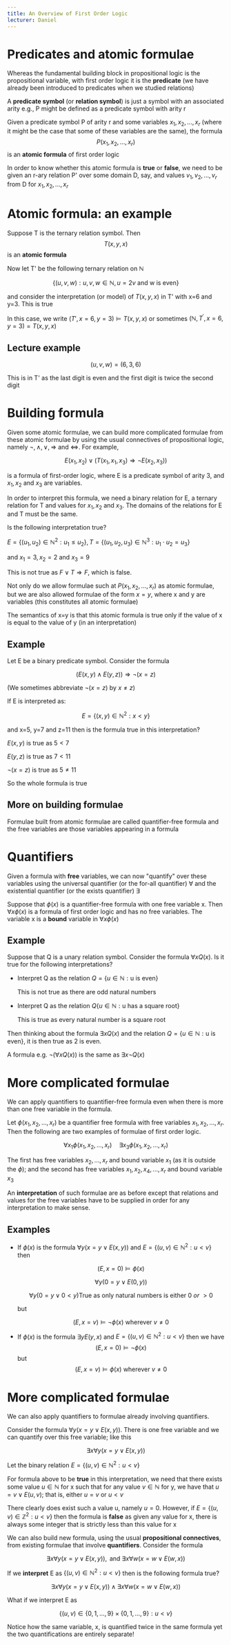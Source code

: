 ```yaml
---
title: An Overview of First Order Logic
lecturer: Daniel
---
```


# Predicates and atomic formulae

Whereas the fundamental building block in propositional logic is the
propositional variable, with first order logic it is the **predicate**
(we have already been introduced to predicates when we studied
relations)

A **predicate symbol** (or **relation symbol**) is just a symbol with an
associated arity e.g., P might be defined as a predicate symbol with
arity r

Given a predicate symbol P of arity r and some variables
$x_1,x_2,...,x_r$ (where it might be the case that some of these
variables are the same), the formula $$P(x_1,x_2,...,x_r)$$ is an
**atomic formula** of first order logic

In order to know whether this atomic formula is **true** or **false**,
we need to be given an r-ary relation P' over some domain D, say, and
values $v_1,v_2,...,v_r$ from D for $x_1,x_2,...,x_r$

# Atomic formula: an example

Suppose T is the ternary relation symbol. Then $$T(x,y,x)$$ is an
**atomic formula**

Now let T' be the following ternary relation on $\mathbb{N}$

$$
\{(u,v,w): u,v,w\in \mathbb{N}, u=2v \  \text{and w is even}\}
$$

and consider the interpretation (or model) of $T(x,y,x)$ in T' with x=6 and
y=3. This is true

In this case, we write $(T',x=6,y=3) \models T(x,y,x)$ or sometimes
$\left( \mathbb { N } , T ^ { \prime } , x = 6 , y = 3 \right) = T ( x , y , x )$

## Lecture example

$$
(u,v,w)=(6,3,6)
$$

This is in T' as the last digit is even and the
first digit is twice the second digit

# Building formula

Given some atomic formulae, we can build more complicated formulae from
these atomic formulae by using the usual connectives of propositional
logic, namely $\lnot,\land, \lor, \Rightarrow$ and $\Leftrightarrow$.
For example,

$$
E \left( x _ { 1 } , x _ { 2 } \right) \vee \left( T \left( x _ { 1 } , x _ { 1 } , x _ { 3 } \right) \Rightarrow \neg E \left( x _ { 2 } , x _ { 3 } \right) \right)
$$

is a formula of first-order logic, where E is a predicate symbol of
arity 3, and $x_1,x_2$ and $x_3$ are variables.

In order to interpret this formula, we need a binary relation for E, a
ternary relation for T and values for $x_1,x_2$ and $x_3$. The domains
of the relations for E and T must be the same.

Is the following interpretation true?

$E = \left\{ \left( u _ { 1 } , u _ { 2 } \right) \in \mathbb { N } ^ { 2 } : u _ { 1 } \leq u _ { 2 } \right\} , T = \left\{ \left( u _ { 1 } , u _ { 2 } , u _ { 3 } \right) \in \mathbb { N } ^ { 3 } : u _ { 1 } \cdot u _ { 2 } = u _ { 3 } \right\}$

and $x_1=3,x_2=2$ and $x_3=9$

This is not true as $F\lor T\Rightarrow F$, which is false.

Not only do we allow formulae such at $P(x_1,x_2,...,x_r)$ as atomic
formulae, but we are also allowed formulae of the form $x=y$, where x
and y are variables (this constitutes all atomic formulae)

The semantics of x=y is that this atomic formula is true only if the
value of x is equal to the value of y (in an interpretation)

## Example

Let E be a binary predicate symbol. Consider the formula

$$
( E ( x , y ) \wedge E ( y , z ) ) \Rightarrow \neg ( x = z )
$$

(We sometimes abbreviate $\lnot(x=z)$ by $x\neq z$)

If E is interpreted as:

$$
E = \left\{ ( x , y ) \in \mathbb { N } ^ { 2 } : x < y \right\}
$$

and x=5, y=7 and z=11 then is the formula true in this interpretation?

$E(x,y)$ is true as $5<7$

$E(y,z)$ is true as $7<11$

$\lnot(x=z)$ is true as $5\neq 11$

So the whole formula is true

## More on building formulae

Formulae built from atomic formulae are called quantifier-free formula
and the free variables are those variables appearing in a formula

# Quantifiers

Given a formula with **free** variables, we can now "quantify" over
these variables using the universal quantifier (or the for-all
quantifier) $\forall$ and the existential quantifier (or the exists
quantifier) $\exists$

Suppose that $\phi(x)$ is a quantifier-free formula with one free
variable x. Then $\forall x \phi (x)$ is a formula of first order logic
and has no free variables. The variable x is a **bound** variable in
$\forall x \phi (x)$

## Example

Suppose that Q is a unary relation symbol. Consider the formula
$\forall x Q(x)$. Is it true for the following interpretations?

- Interpret Q as the relation
  $Q=\{u \in \mathbb{ N }: \text{u is even}\}$

  This is not true as there are odd natural numbers

- Interpret Q as the relation
  $Q\{u\in \mathbb{ N }: \text{u has a square root}\}$

  This is true as every natural number is a square root

Then thinking about the formula $\exists x Q(x)$ and the relation
$Q=\{u \in \mathbb{ N }: \text{u is even}\}$, it is then true as 2 is
even.

A formula e.g. $\lnot(\forall x Q(x))$ is the same as
$\exists x \lnot Q(x)$

# More complicated formulae

We can apply quantifiers to quantifier-free formula even when there is
more than one free variable in the formula.

Let $\phi(x_1,x_2,...,x_r)$ be a quantifier free formula with free
variables $x_1,x_2,...,x_r$. Then the following are two examples of
formulae of first order logic.

$$
\forall x _ { 1 } \phi \left( x _ { 1 } , x _ { 2 } , \ldots , x _ { r } \right) \quad \exists x _ { 3 } \phi \left( x _ { 1 } , x _ { 2 } , \ldots , x _ { r } \right)
$$

The first has free variables $x_2,...,x_r$ and bound variable $x_1$ (as
it is outside the $\phi$); and the second has free variables
$x_1,x_2,x_4,...,x_r$ and bound variable $x_3$

An **interpretation** of such formulae are as before except that
relations and values for the free variables have to be supplied in order
for any interpretation to make sense.

## Examples

- If $\phi(x)$ is the formula $\forall y(x=y \lor E(x,y))$ and
  $E = \left\{ ( u , v ) \in \mathbb { N } ^ { 2 } : u < v \right\}$
  then

  $$
  ( E , x = 0 ) \models \phi ( x )
  $$

  $$
  \forall y (0=y \lor E(0,y))
  $$

  $$
  \forall y (0=y \lor 0<y) \text{True as only natural numbers is either} \ 0 \ or \ >0
  $$

  but

  $$
  (E,x=v)\models \lnot\phi (x) \ \text{wherever} \ v\neq 0
  $$

- If $\phi(x)$ is the formula $\exists y E(y,x)$ and
  $E = \left\{ ( u , v ) \in \mathbb { N } ^ { 2 } : u < v \right\}$
  then we have
  $$
  (E,x=0)\models \lnot \phi (x)
  $$
  but
  $$
  (E,x=v)\models \phi (x) \ \text{wherever} \  v\neq 0
  $$

# More complicated formulae

We can also apply quantifiers to formulae already involving
quantifiers.

Consider the formula $\forall y(x=y \lor E(x,y))$. There is one free
variable and we can quantify over this free variable; like this

$$
\exists x \forall y ( x = y \vee E ( x , y ) )
$$

Let the binary relation $E = \left\{ ( u , v ) \in \mathbb { N } ^ { 2 } : u < v \right\}$

For formula above to be **true** in this interpretation, we need that
there exists some value $u\in \mathbb{ N }$ for x such that for any
value $v\in \mathbb{ N }$ for y, we have that $u=v\lor E(u,v)$; that is,
either $u=v$ or $u<v$

There clearly does exist such a value u, namely $u=0$. However, if
$E = \left\{ ( u , v ) \in \mathbb { Z } ^ { 2 } : u < v \right\}$ then
the formula is **false** as given any value for x, there is always some
integer that is strictly less than this value for x

We can also build new formula, using the usual **propositional connectives**, from existing formulae that involve **quantifiers**.
Consider the formula

$$
\exists x \forall y ( x = y \vee E ( x , y ) ) , \text { and } \exists x \forall w ( x = w \vee E ( w , x ) )
$$

If we **interpret** E as
$\left\{ ( u , v ) \in \mathbb { N } ^ { 2 } : u < v \right\}$ then is
the following formula true?

$$
\exists x \forall y ( x = y \vee E ( x , y ) ) \wedge \exists x \forall w ( x = w \vee E ( w , x ) )
$$

What if we interpret E as

$$
\{ ( u , v ) \in \{ 0,1 , \ldots , 9 \} \times \{ 0,1 , \ldots , 9 \} : u < v \}
$$

Notice how the same variable, x, is quantified twice in the same formula
yet the two quantifications are entirely separate!
